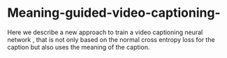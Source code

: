 # Meaning-guided-video-captioning-
Here we describe a new approach to train a video captioning neural network , that is not only based on the normal cross entropy loss for the caption but also uses the meaning of the caption.
